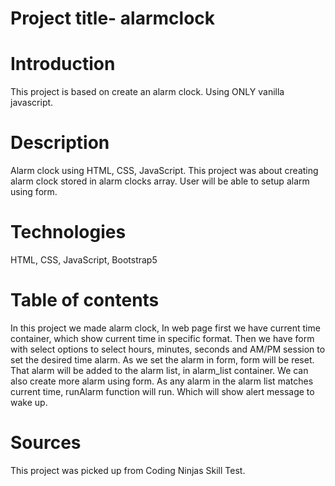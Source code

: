 # Project title- alarmclock

# Introduction 
  This project is based on create an alarm clock. 
  Using ONLY vanilla javascript.

# Description  
  Alarm clock using HTML, CSS, JavaScript.
  This project was about creating alarm clock stored in alarm clocks array.
  User will be able to setup alarm using form.

# Technologies 
  HTML, CSS, JavaScript, Bootstrap5

# Table of contents
  In this project we made alarm clock,
  In web page first we have current time container, which show current time in specific format.
  Then we have form with select options to select hours, minutes, seconds and AM/PM session to set the desired time alarm.
  As we set the alarm in form, form will be reset.
  That alarm will be added to the alarm list, in alarm_list container.
  We can also create more alarm using form.
  As any alarm in the alarm list matches current time, runAlarm function will run.
  Which will show alert message to wake up.

# Sources
  This project was picked up from Coding Ninjas Skill Test.